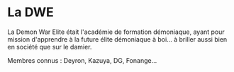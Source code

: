 La DWE
======

La Demon War Elite était l'académie de formation démoniaque, ayant pour mission d'apprendre à la future élite démoniaque à boi... à briller aussi bien en société que sur le damier.

Membres connus : Deyron, Kazuya, DG, Fonange...
